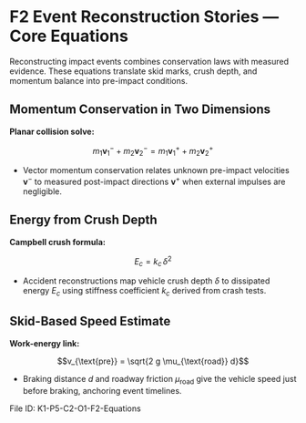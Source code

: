 # F2 Event Reconstruction Stories — Core Equations

Reconstructing impact events combines conservation laws with measured evidence. These equations translate skid marks, crush depth, and momentum balance into pre-impact conditions.

## Momentum Conservation in Two Dimensions
**Planar collision solve:**

$$m_{1}\mathbf{v}_{1}^{-} + m_{2}\mathbf{v}_{2}^{-} = m_{1}\mathbf{v}_{1}^{+} + m_{2}\mathbf{v}_{2}^{+}$$

- Vector momentum conservation relates unknown pre-impact velocities $\mathbf{v}^{-}$ to measured post-impact directions $\mathbf{v}^{+}$ when external impulses are negligible.

## Energy from Crush Depth
**Campbell crush formula:**

$$E_{c} = k_{c} \, \delta^{2}$$

- Accident reconstructions map vehicle crush depth $\delta$ to dissipated energy $E_{c}$ using stiffness coefficient $k_{c}$ derived from crash tests.

## Skid-Based Speed Estimate
**Work-energy link:**

$$v_{\text{pre}} = \sqrt{2 g \mu_{\text{road}} d}$$

- Braking distance $d$ and roadway friction $\mu_{\text{road}}$ give the vehicle speed just before braking, anchoring event timelines.

File ID: K1-P5-C2-O1-F2-Equations
